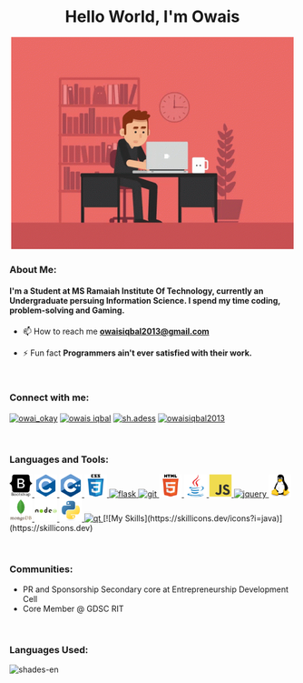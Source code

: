 <h1 align="center">Hello World, I'm Owais</h1>
<div align="center">
<img src="programmer.gif" alt="gif" />
 </div>

<h3><b>About Me:</b></h3>
<h4>I'm a Student at MS Ramaiah Institute Of Technology, currently an Undergraduate persuing Information Science. I spend my time coding, problem-solving and Gaming.</h4>

- 📫 How to reach me **owaisiqbal2013@gmail.com**

- ⚡ Fun fact **Programmers ain't ever satisfied with their work.**
<br>
<h3 align="left">Connect with me:</h3>
<p align="left">
<a href="https://twitter.com/owai_okay" target="blank"><img align="center" src="https://raw.githubusercontent.com/rahuldkjain/github-profile-readme-generator/master/src/images/icons/Social/twitter.svg" alt="owai_okay" height="30" width="40" /></a>
<a href="https://www.linkedin.com/in/owais-iqbal-3a3363225/" target="blank"><img align="center" src="https://raw.githubusercontent.com/rahuldkjain/github-profile-readme-generator/master/src/images/icons/Social/linked-in-alt.svg" alt="owais iqbal" height="30" width="40" /></a>
<a href="https://instagram.com/sh.adess" target="blank"><img align="center" src="https://raw.githubusercontent.com/rahuldkjain/github-profile-readme-generator/master/src/images/icons/Social/instagram.svg" alt="sh.adess" height="30" width="40" /></a>
<a href="https://www.hackerrank.com/owaisiqbal2013" target="blank"><img align="center" src="https://raw.githubusercontent.com/rahuldkjain/github-profile-readme-generator/master/src/images/icons/Social/hackerrank.svg" alt="owaisiqbal2013" height="30" width="40" /></a>
</p>
<br>
<h3 align="left">Languages and Tools:</h3>
<p align="left"> <a href="https://getbootstrap.com" target="_blank" rel="noreferrer"> <img src="https://raw.githubusercontent.com/devicons/devicon/master/icons/bootstrap/bootstrap-plain-wordmark.svg" alt="bootstrap" width="40" height="40"/> </a> <a href="https://www.cprogramming.com/" target="_blank" rel="noreferrer"> <img src="https://raw.githubusercontent.com/devicons/devicon/master/icons/c/c-original.svg" alt="c" width="40" height="40"/> </a> <a href="https://www.w3schools.com/cpp/" target="_blank" rel="noreferrer"> <img src="https://raw.githubusercontent.com/devicons/devicon/master/icons/cplusplus/cplusplus-original.svg" alt="cplusplus" width="40" height="40"/> </a> <a href="https://www.w3schools.com/css/" target="_blank" rel="noreferrer"> <img src="https://raw.githubusercontent.com/devicons/devicon/master/icons/css3/css3-original-wordmark.svg" alt="css3" width="40" height="40"/> </a> <a href="https://flask.palletsprojects.com/" target="_blank" rel="noreferrer"> <img src="https://www.vectorlogo.zone/logos/pocoo_flask/pocoo_flask-icon.svg" alt="flask" width="40" height="40"/> </a> <a href="https://git-scm.com/" target="_blank" rel="noreferrer"> <img src="https://www.vectorlogo.zone/logos/git-scm/git-scm-icon.svg" alt="git" width="40" height="40"/> </a> <a href="https://www.w3.org/html/" target="_blank" rel="noreferrer"> <img src="https://raw.githubusercontent.com/devicons/devicon/master/icons/html5/html5-original-wordmark.svg" alt="html5" width="40" height="40"/> </a> <a href="https://www.java.com" target="_blank" rel="noreferrer"> <img src="https://raw.githubusercontent.com/devicons/devicon/master/icons/java/java-original.svg" alt="java" width="40" height="40"/> </a> 
<a href="https://developer.mozilla.org/en-US/docs/Web/JavaScript" target="_blank" rel="noreferrer"> <img src="https://raw.githubusercontent.com/devicons/devicon/master/icons/javascript/javascript-original.svg" alt="javascript" width="40" height="40"/> </a> 
<a href="https://jquery.com/" target="_blank" rel="noreferrer"> <img src="https://icons-for-free.com/iconfiles/png/512/develop+framework+javascript+jquery+language+programming+icon-1320165728873801388.png" alt="jquery" width="40" height="40"/> </a>
<a href="https://www.linux.org/" target="_blank" rel="noreferrer"> <img src="https://raw.githubusercontent.com/devicons/devicon/master/icons/linux/linux-original.svg" alt="linux" width="40" height="40"/> </a> <a href="https://www.mongodb.com/" target="_blank" rel="noreferrer"> <img src="https://raw.githubusercontent.com/devicons/devicon/master/icons/mongodb/mongodb-original-wordmark.svg" alt="mongodb" width="40" height="40"/> </a> <a href="https://nodejs.org" target="_blank" rel="noreferrer"> <img src="https://raw.githubusercontent.com/devicons/devicon/master/icons/nodejs/nodejs-original-wordmark.svg" alt="nodejs" width="40" height="40"/> </a> <a href="https://www.python.org" target="_blank" rel="noreferrer"> <img src="https://raw.githubusercontent.com/devicons/devicon/master/icons/python/python-original.svg" alt="python" width="40" height="40"/> </a> <a href="https://www.qt.io/" target="_blank" rel="noreferrer"> <img src="https://upload.wikimedia.org/wikipedia/commons/0/0b/Qt_logo_2016.svg" alt="qt" width="40" height="40"/> </a> 
[![My Skills](https://skillicons.dev/icons?i=java)](https://skillicons.dev)
<a href="https://www.docker.com/" target="_blank" rel="noreferrer"><img src=""></a> 
<a href="https://www.mongodb.com/" target="_blank" rel="noreferrer"></a> 
<a href="https://www.mongodb.com/" target="_blank" rel="noreferrer"></a> 
<a href="https://www.mongodb.com/" target="_blank" rel="noreferrer"></a> 
<a href="https://www.mongodb.com/" target="_blank" rel="noreferrer"></a> 
</p>
<br>
<h3>Communities:</h3>
<ul>
  <li>PR and Sponsorship Secondary core at Entrepreneurship Development Cell</li>
 <li>Core Member @ GDSC RIT</li>
</ul>
<br>
<h3> Languages Used: </h3>
<p><img src="https://github-readme-stats.vercel.app/api/top-langs?username=shades-en&show_icons=true&locale=en&layout=compact" alt="shades-en" /></p>
